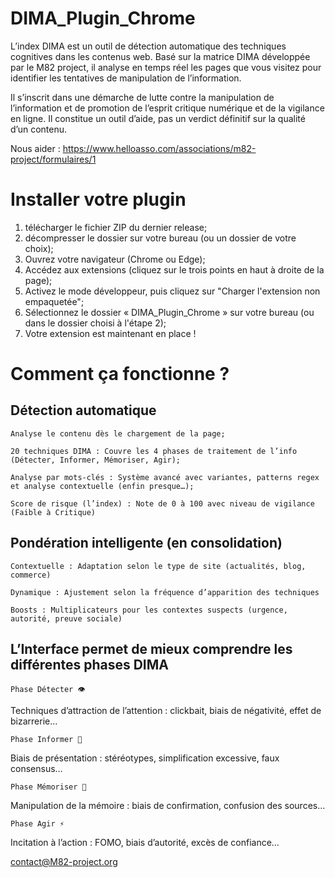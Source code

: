 # DIMA_Plugin_Chrome

L’index DIMA est un outil de détection automatique des techniques cognitives dans les contenus web. Basé sur la matrice DIMA développée par le M82 project, il analyse en temps réel les pages que vous visitez pour identifier les tentatives de manipulation de l’information.

Il s’inscrit dans une démarche de lutte contre la manipulation de l’information et de promotion de l’esprit critique numérique et de la vigilance en ligne. Il constitue un outil d’aide, pas un verdict définitif sur la qualité d’un contenu.

Nous aider : https://www.helloasso.com/associations/m82-project/formulaires/1

# Installer votre plugin
1. télécharger le fichier ZIP du dernier release;
2. décompresser le dossier sur votre bureau (ou un dossier de votre choix);
3. Ouvrez votre navigateur (Chrome ou Edge);
4. Accédez aux extensions (cliquez sur le trois points en haut à droite de la page);
5.  Activez le mode développeur, puis cliquez sur "Charger l'extension non empaquetée";
6.  Sélectionnez le dossier « DIMA_Plugin_Chrome » sur votre bureau (ou dans le dossier choisi à l'étape 2);
7.  Votre extension est maintenant en place !

# Comment ça fonctionne ?

## Détection automatique

    Analyse le contenu dès le chargement de la page;

    20 techniques DIMA : Couvre les 4 phases de traitement de l’info (Détecter, Informer, Mémoriser, Agir);

    Analyse par mots-clés : Système avancé avec variantes, patterns regex et analyse contextuelle (enfin presque…);

    Score de risque (l’index) : Note de 0 à 100 avec niveau de vigilance (Faible à Critique)

## Pondération intelligente (en consolidation)

    Contextuelle : Adaptation selon le type de site (actualités, blog, commerce)

    Dynamique : Ajustement selon la fréquence d’apparition des techniques

    Boosts : Multiplicateurs pour les contextes suspects (urgence, autorité, preuve sociale)

## L’Interface permet de mieux comprendre les différentes phases DIMA

    Phase Détecter 👁️

Techniques d’attraction de l’attention : clickbait, biais de négativité, effet de bizarrerie…

    Phase Informer 📢

Biais de présentation : stéréotypes, simplification excessive, faux consensus…

    Phase Mémoriser 🧠

Manipulation de la mémoire : biais de confirmation, confusion des sources…

    Phase Agir ⚡

Incitation à l’action : FOMO, biais d’autorité, excès de confiance…

contact@M82-project.org


